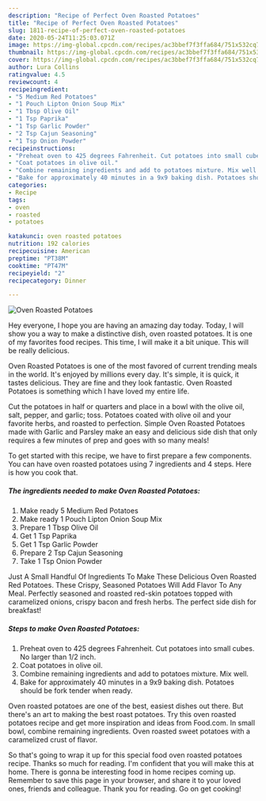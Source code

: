 ```yaml
---
description: "Recipe of Perfect Oven Roasted Potatoes"
title: "Recipe of Perfect Oven Roasted Potatoes"
slug: 1811-recipe-of-perfect-oven-roasted-potatoes
date: 2020-05-24T11:25:03.071Z
image: https://img-global.cpcdn.com/recipes/ac3bbef7f3ffa684/751x532cq70/oven-roasted-potatoes-recipe-main-photo.jpg
thumbnail: https://img-global.cpcdn.com/recipes/ac3bbef7f3ffa684/751x532cq70/oven-roasted-potatoes-recipe-main-photo.jpg
cover: https://img-global.cpcdn.com/recipes/ac3bbef7f3ffa684/751x532cq70/oven-roasted-potatoes-recipe-main-photo.jpg
author: Lura Collins
ratingvalue: 4.5
reviewcount: 4
recipeingredient:
- "5 Medium Red Potatoes"
- "1 Pouch Lipton Onion Soup Mix"
- "1 Tbsp Olive Oil"
- "1 Tsp Paprika"
- "1 Tsp Garlic Powder"
- "2 Tsp Cajun Seasoning"
- "1 Tsp Onion Powder"
recipeinstructions:
- "Preheat oven to 425 degrees Fahrenheit. Cut potatoes into small cubes. No larger than 1/2 inch."
- "Coat potatoes in olive oil."
- "Combine remaining ingredients and add to potatoes mixture. Mix well."
- "Bake for approximately 40 minutes in a 9x9 baking dish. Potatoes should be fork tender when ready."
categories:
- Recipe
tags:
- oven
- roasted
- potatoes

katakunci: oven roasted potatoes 
nutrition: 192 calories
recipecuisine: American
preptime: "PT38M"
cooktime: "PT47M"
recipeyield: "2"
recipecategory: Dinner

---
```



![Oven Roasted Potatoes](https://img-global.cpcdn.com/recipes/ac3bbef7f3ffa684/751x532cq70/oven-roasted-potatoes-recipe-main-photo.jpg)

Hey everyone, I hope you are having an amazing day today. Today, I will show you a way to make a distinctive dish, oven roasted potatoes. It is one of my favorites food recipes. This time, I will make it a bit unique. This will be really delicious.

Oven Roasted Potatoes is one of the most favored of current trending meals in the world. It's enjoyed by millions every day. It's simple, it is quick, it tastes delicious. They are fine and they look fantastic. Oven Roasted Potatoes is something which I have loved my entire life.

Cut the potatoes in half or quarters and place in a bowl with the olive oil, salt, pepper, and garlic; toss. Potatoes coated with olive oil and your favorite herbs, and roasted to perfection. Simple Oven Roasted Potatoes made with Garlic and Parsley make an easy and delicious side dish that only requires a few minutes of prep and goes with so many meals!


To get started with this recipe, we have to first prepare a few components. You can have oven roasted potatoes using 7 ingredients and 4 steps. Here is how you cook that.

<!--inarticleads1-->

##### The ingredients needed to make Oven Roasted Potatoes:

1. Make ready 5 Medium Red Potatoes
1. Make ready 1 Pouch Lipton Onion Soup Mix
1. Prepare 1 Tbsp Olive Oil
1. Get 1 Tsp Paprika
1. Get 1 Tsp Garlic Powder
1. Prepare 2 Tsp Cajun Seasoning
1. Take 1 Tsp Onion Powder


Just A Small Handful Of Ingredients To Make These Delicious Oven Roasted Red Potatoes. These Crispy, Seasoned Potatoes Will Add Flavor To Any Meal. Perfectly seasoned and roasted red-skin potatoes topped with caramelized onions, crispy bacon and fresh herbs. The perfect side dish for breakfast! 

<!--inarticleads2-->

##### Steps to make Oven Roasted Potatoes:

1. Preheat oven to 425 degrees Fahrenheit. Cut potatoes into small cubes. No larger than 1/2 inch.
1. Coat potatoes in olive oil.
1. Combine remaining ingredients and add to potatoes mixture. Mix well.
1. Bake for approximately 40 minutes in a 9x9 baking dish. Potatoes should be fork tender when ready.


Oven roasted potatoes are one of the best, easiest dishes out there. But there&#39;s an art to making the best roast potatoes. Try this oven roasted potatoes recipe and get more inspiration and ideas from Food.com. In small bowl, combine remaining ingredients. Oven roasted sweet potatoes with a caramelized crust of flavor. 

So that's going to wrap it up for this special food oven roasted potatoes recipe. Thanks so much for reading. I'm confident that you will make this at home. There is gonna be interesting food in home recipes coming up. Remember to save this page in your browser, and share it to your loved ones, friends and colleague. Thank you for reading. Go on get cooking!
